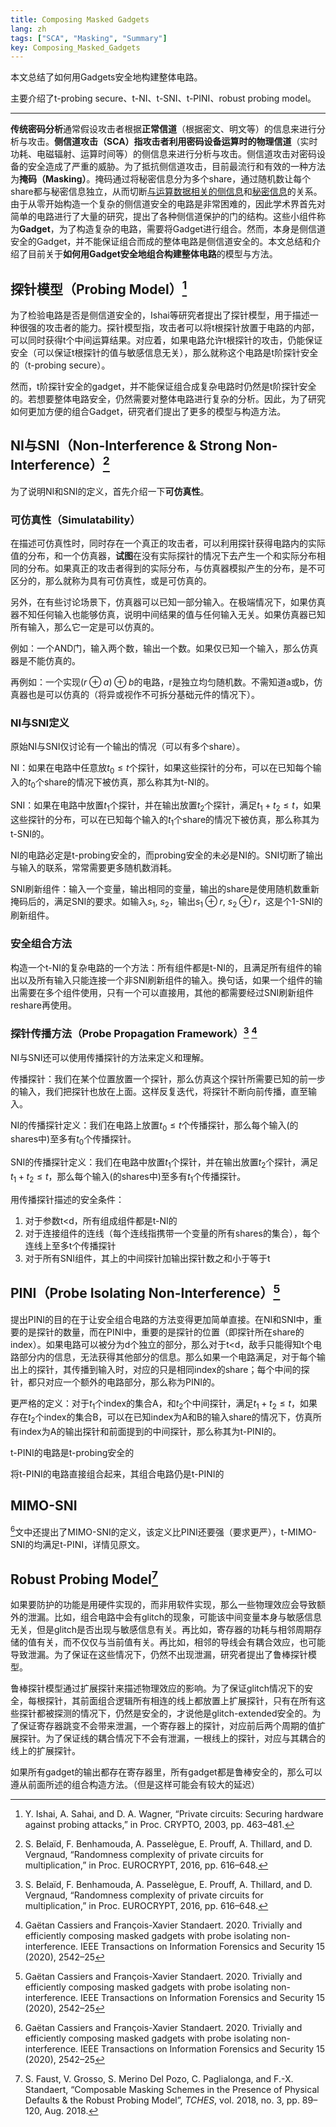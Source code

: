 ```yaml
---
title: Composing Masked Gadgets
lang: zh
tags: ["SCA", "Masking", "Summary"]
key: Composing_Masked_Gadgets
---
```


本文总结了如何用Gadgets安全地构建整体电路。

主要介绍了t-probing secure、t-NI、t-SNI、t-PINI、robust probing model。

<!--more-->

---

**传统密码分析**通常假设攻击者根据**正常信道**（根据密文、明文等）的信息来进行分析与攻击。**侧信道攻击（SCA）**指攻击者利用**密码设备运算时的物理信道**（实时功耗、电磁辐射、运算时间等）的侧信息来进行分析与攻击。侧信道攻击对密码设备的安全造成了严重的威胁。为了抵抗侧信道攻击，目前最流行和有效的一种方法为**掩码（Masking）**。掩码通过将秘密信息分为多个share，通过随机数让每个share都与秘密信息独立，从而切断<u>与运算数据相关的侧信息</u>和<u>秘密信息</u>的关系。由于从零开始构造一个复杂的侧信道安全的电路是非常困难的，因此学术界首先对简单的电路进行了大量的研究，提出了各种侧信道保护的门的结构。这些小组件称为**Gadget**，为了构造复杂的电路，需要将Gadget进行组合。然而，本身是侧信道安全的Gadget，并不能保证组合而成的整体电路是侧信道安全的。本文总结和介绍了目前关于**如何用Gadget安全地组合构建整体电路**的模型与方法。

## 探针模型（Probing Model）[^ISW03]

为了检验电路是否是侧信道安全的，Ishai等研究者提出了探针模型，用于描述一种很强的攻击者的能力。探针模型指，攻击者可以将t根探针放置于电路的内部，可以同时获得t个中间运算结果。对应着，如果电路允许t根探针的攻击，仍能保证安全（可以保证t根探针的值与敏感信息无关），那么就称这个电路是t阶探针安全的（t-probing secure）。

然而，t阶探针安全的gadget，并不能保证组合成复杂电路时仍然是t阶探针安全的。若想要整体电路安全，仍然需要对整体电路进行复杂的分析。因此，为了研究如何更加方便的组合Gadget，研究者们提出了更多的模型与构造方法。

## NI与SNI（Non-Interference & Strong Non-Interference）[^BBP16]

为了说明NI和SNI的定义，首先介绍一下**可仿真性**。

### 可仿真性（Simulatability）

在描述可仿真性时，同时存在一个真正的攻击者，可以利用探针获得电路内的实际值的分布，和一个仿真器，**试图**在没有实际探针的情况下去产生一个和实际分布相同的分布。如果真正的攻击者得到的实际分布，与仿真器模拟产生的分布，是不可区分的，那么就称为具有可仿真性，或是可仿真的。

另外，在有些讨论场景下，仿真器可以已知一部分输入。在极端情况下，如果仿真器不知任何输入也能够仿真，说明中间结果的值与任何输入无关。如果仿真器已知所有输入，那么它一定是可以仿真的。

例如：一个AND门，输入两个数，输出一个数。如果仅已知一个输入，那么仿真器是不能仿真的。

再例如：一个实现$(r\oplus a)\oplus b$的电路，r是独立均匀随机数。不需知道a或b，仿真器也是可以仿真的（将异或视作不可拆分基础元件的情况下）。

### NI与SNI定义

原始NI与SNI仅讨论有一个输出的情况（可以有多个share）。

NI：如果在电路中任意放$t_0\le t$个探针，如果这些探针的分布，可以在已知每个输入的$t_0$个share的情况下被仿真，那么称其为t-NI的。

SNI：如果在电路中放置$t_1$个探针，并在输出放置$t_2$个探针，满足$t_1+t_2\le t$，如果这些探针的分布，可以在已知每个输入的$t_1$个share的情况下被仿真，那么称其为t-SNI的。

NI的电路必定是t-probing安全的，而probing安全的未必是NI的。SNI切断了输出与输入的联系，常常需要更多随机数消耗。

SNI刷新组件：输入一个变量，输出相同的变量，输出的share是使用随机数重新掩码后的，满足SNI的要求。如输入$s_1$, $s_2$，输出$s_1\oplus r$, $s_2\oplus r$，这是个1-SNI的刷新组件。

### 安全组合方法

构造一个t-NI的复杂电路的一个方法：所有组件都是t-NI的，且满足所有组件的输出以及所有输入只能连接一个非SNI刷新组件的输入。换句话，如果一个组件的输出需要在多个组件使用，只有一个可以直接用，其他的都需要经过SNI刷新组件reshare再使用。

### 探针传播方法（Probe Propagation Framework）[^BBP16] [^CasSta20]

NI与SNI还可以使用传播探针的方法来定义和理解。

传播探针：我们在某个位置放置一个探针，那么仿真这个探针所需要已知的前一步的输入，我们把探针也放在上面。这样反复迭代，将探针不断向前传播，直至输入。

NI的传播探针定义：我们在电路上放置$t_0\le t$个传播探针，那么每个输入(的shares中)至多有$t_0$个传播探针。

SNI的传播探针定义：我们在电路中放置$t_1$个探针，并在输出放置$t_2$个探针，满足$t_1+t_2\le t$，那么每个输入(的shares中)至多有$t_1$个传播探针。

用传播探针描述的安全条件：

1. 对于参数t<d，所有组成组件都是t-NI的
2. 对于连接组件的连线（每个连线指携带一个变量的所有shares的集合），每个连线上至多t个传播探针
3. 对于所有SNI组件，其上的中间探针加输出探针数之和小于等于t

## PINI（Probe Isolating Non-Interference）[^CasSta20]

提出PINI的目的在于让安全组合电路的方法变得更加简单直接。在NI和SNI中，重要的是探针的数量，而在PINI中，重要的是探针的位置（即探针所在share的index）。如果电路可以被分为d个独立的部分，那么对于t<d，敌手只能得知t个电路部分内的信息，无法获得其他部分的信息。那么如果一个电路满足，对于每个输出上的探针，其传播到输入时，对应的只是相同index的share；每个中间的探针，都只对应一个额外的电路部分，那么称为PINI的。

更严格的定义：对于$t_1$个index的集合A，和$t_2$个中间探针，满足$t_1+t_2\le t$，如果存在$t_2$个index的集合B，可以在已知index为A和B的输入share的情况下，仿真所有index为A的输出探针和前面提到的中间探针，那么称其为t-PINI的。

t-PINI的电路是t-probing安全的

将t-PINI的电路直接组合起来，其组合电路仍是t-PINI的

## MIMO-SNI

 [^CasSta20]文中还提出了MIMO-SNI的定义，该定义比PINI还要强（要求更严），t-MIMO-SNI的均满足t-PINI，详情见原文。

## Robust Probing Model[^FGP18]

如果要防护的功能是用硬件实现的，而非用软件实现，那么一些物理效应会导致额外的泄漏。比如，组合电路中会有glitch的现象，可能该中间变量本身与敏感信息无关，但是glitch是否出现与敏感信息有关。再比如，寄存器的功耗与相邻周期存储的值有关，而不仅仅与当前值有关。再比如，相邻的导线会有耦合效应，也可能导致泄漏。为了保证在这些情况下，仍然不出现泄漏，研究者提出了鲁棒探针模型。

鲁棒探针模型通过扩展探针来描述物理效应的影响。为了保证glitch情况下的安全，每根探针，其前面组合逻辑所有相连的线上都放置上扩展探针，只有在所有这些探针都被探测的情况下，仍然是安全的，才说他是glitch-extended安全的。为了保证寄存器跳变不会带来泄漏，一个寄存器上的探针，对应前后两个周期的值扩展探针。为了保证线的耦合情况下不会有泄漏，一根线上的探针，对应与其耦合的线上的扩展探针。

如果所有gadget的输出都存在寄存器里，所有gadget都是鲁棒安全的，那么可以遵从前面所述的组合构造方法。（但是这样可能会有较大的延迟）



[^ISW03]: Y. Ishai, A. Sahai, and D. A. Wagner, “Private circuits: Securing hardware against probing attacks,” in Proc. CRYPTO, 2003, pp. 463–481.
[^BBP16]: S. Belaïd, F. Benhamouda, A. Passelègue, E. Prouff, A. Thillard, and D. Vergnaud, “Randomness complexity of private circuits for multiplication,” in Proc. EUROCRYPT, 2016, pp. 616–648.
[^CasSta20]: Gaëtan Cassiers and François-Xavier Standaert. 2020. Trivially and efficiently composing masked gadgets with probe isolating non-interference. IEEE Transactions on Information Forensics and Security 15 (2020), 2542–25
[^FGP18]: S. Faust, V. Grosso, S. Merino Del Pozo, C. Paglialonga, and F.-X.  Standaert, “Composable Masking Schemes in the Presence of Physical  Defaults & the Robust Probing Model”, *TCHES*, vol. 2018, no. 3, pp. 89–120, Aug. 2018.
